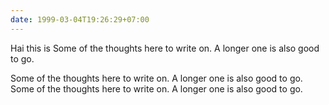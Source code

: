 ```yaml
---
date: 1999-03-04T19:26:29+07:00
---
```


Hai this is Some of the thoughts here to write on. A longer one is also good to go.

Some of the thoughts here to write on. A longer one is also good to go.
Some of the thoughts here to write on. A longer one is also good to go.